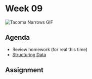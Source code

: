 # Week 09
![Tacoma Narrows GIF](assets/structure.gif)

## Agenda
- Review homework (for real this time)
- [Structuring Data](lesson.md) 

## Assignment
